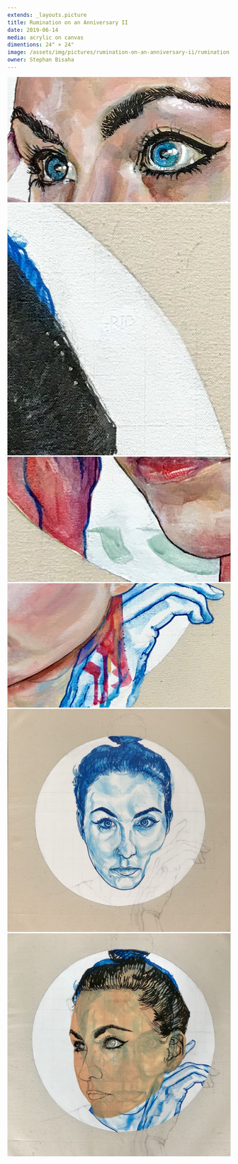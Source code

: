 ```yaml
---
extends: _layouts.picture
title: Rumination on an Anniversary II
date: 2019-06-14
media: acrylic on canvas
dimentions: 24" × 24"
image: /assets/img/pictures/rumination-on-an-anniversary-ii/rumination.jpg
owner: Stephan Bisaha
---
```


<div class="grid gap-px grid-cols-6">
    <img loading="lazy" class="col-span-4" src="/assets/img/pictures/rumination-on-an-anniversary-ii/rumination-detail-01.jpg">
    <img loading="lazy" class="col-span-2" src="/assets/img/pictures/rumination-on-an-anniversary-ii/rumination-detail-02.jpg">
    <img loading="lazy" class="col-span-3" src="/assets/img/pictures/rumination-on-an-anniversary-ii/rumination-detail-03.jpg">
    <img loading="lazy" class="col-span-3" src="/assets/img/pictures/rumination-on-an-anniversary-ii/rumination-detail-04.jpg">
    <img loading="lazy" class="col-span-3" src="/assets/img/pictures/rumination-on-an-anniversary-ii/rumination-process-01.jpg">
    <img loading="lazy" class="col-span-3" src="/assets/img/pictures/rumination-on-an-anniversary-ii/rumination-process-02.jpg">
</div>
